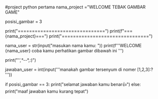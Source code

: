 #project python pertama 
nama_project ="WELCOME TEBAK GAMBAR GAME"

posisi_gambar = 3

print("===============================")
print(f"==={nama_project}===")
print("===============================")

nama_user = str(input("masukan nama kamu: "))
print(f'''WELCOME {nama_user} coba kamu perhatikan 
gambar dibawah ini
''')

print("'_',°-_-°,:)")

jawaban_user = int(input('''manakah gambar tersenyum di nomer 
[1,2,3]:? 
'''))

if posisi_gambar == 3:
   print("selamat jawaban kamu benar👍")
else:
   print("maaf jawaban kamu kurang tepat")
